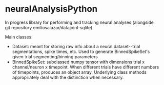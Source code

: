 # neuralAnalysisPython

In progress library for performing and tracking neural analyses (alongside git repository emiliosalazar/datajoint-sqlite).

Main classes:
- Dataset: meant for storing raw info about a neural dataset--trial segmentations, spike times, etc. Used to generate BinnedSpikeSet's given trial segmenting/binning parameters
- BinnedSpikeSet: subclassed numpy tensor with dimensions trial x channel/neuron x timepoint. When different trials have different numbers of timepoints, produces an object array. Underlying class methods appropriately deal with the distinction when necessary.
